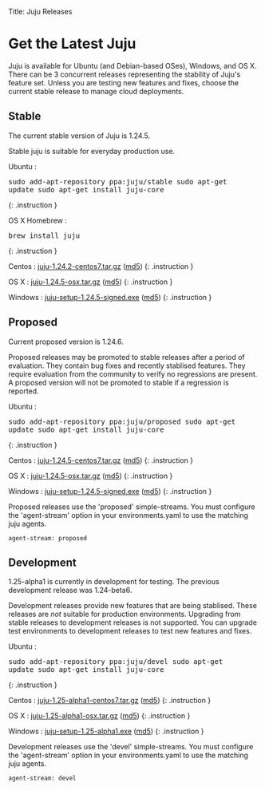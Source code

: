 Title: Juju Releases


# Get the Latest Juju

Juju is available for Ubuntu (and Debian-based OSes), Windows, and OS X.
There can be 3 concurrent releases representing the stability of Juju's
feature set. Unless you are testing new features and fixes, choose the
current stable release to manage cloud deployments.


## Stable

The current stable version of Juju is 1.24.5.

Stable juju is suitable for everyday production use.

Ubuntu
: <pre>sudo add-apt-repository ppa:juju/stable
sudo apt-get update
sudo apt-get install juju-core</pre>
{: .instruction }

OS X Homebrew
: <pre>brew install juju</pre>
{: .instruction }

Centos
: [juju-1.24.2-centos7.tar.gz](https://launchpad.net/juju-core/1.24/1.24.5/+download/juju-1.24.5-centos7.tar.gz) ([md5](https://launchpad.net/juju-core/1.24/1.24.5/+download/juju-1.24.5-centos7.tar.gz/+md5))
{: .instruction }

OS X
: [juju-1.24.5-osx.tar.gz](https://launchpad.net/juju-core/1.24/1.24.5/+download/juju-1.24.5-osx.tar.gz) ([md5](https://launchpad.net/juju-core/1.24/1.24.5/+download/juju-1.24.5-osx.tar.gz/+md5))
{: .instruction }

Windows
: [juju-setup-1.24.5-signed.exe](https://launchpad.net/juju-core/1.24/1.24.5/+download/juju-setup-1.24.5-signed.exe) ([md5](https://launchpad.net/juju-core/1.24/1.24.5/+download/juju-setup-1.24.5-signed.exe/+md5))
{: .instruction }


## Proposed

Current proposed version is 1.24.6.

Proposed releases may be promoted to stable releases after a period of
evaluation. They contain bug fixes and recently stablised features. They
require evaluation from the community to verify no regressions are
present. A proposed version will not be promoted to stable if a
regression is reported.

Ubuntu
: <pre>sudo add-apt-repository ppa:juju/proposed
sudo apt-get update
sudo apt-get install juju-core</pre>
{: .instruction }

Centos
: [juju-1.24.5-centos7.tar.gz](https://launchpad.net/juju-core/1.24/1.24.6/+download/juju-1.24.6-centos7.tar.gz) ([md5](https://launchpad.net/juju-core/1.24/1.24.6/+download/juju-1.24.6-centos7.tar.gz/+md5))
{: .instruction }

OS X
: [juju-1.24.5-osx.tar.gz](https://launchpad.net/juju-core/1.24/1.24.6/+download/juju-1.24.6-osx.tar.gz) ([md5](https://launchpad.net/juju-core/1.24/1.24.6/+download/juju-1.24.6-osx.tar.gz/+md5))
{: .instruction }

Windows
: [juju-setup-1.24.5-signed.exe](https://launchpad.net/juju-core/1.24/1.24.6/+download/juju-setup-1.24.6.exe) ([md5](https://launchpad.net/juju-core/1.24/1.24.6/+download/juju-setup-1.24.6.exe/+md5))
{: .instruction }

Proposed releases use the 'proposed' simple-streams. You must configure
the 'agent-stream' option in your environments.yaml to use the matching
juju agents.

```no-highlight
agent-stream: proposed
```

## Development

1.25-alpha1 is currently in development for testing.
The previous development release was 1.24-beta6.

Development releases provide new features that are being stablised.
These releases are *not* suitable for production environments. Upgrading
from stable releases to development releases is not supported. You can
upgrade test environments to development releases to test new features
and fixes.

Ubuntu
: <pre>sudo add-apt-repository ppa:juju/devel
sudo apt-get update
sudo apt-get install juju-core</pre>
{: .instruction }

Centos
: [juju-1.25-alpha1-centos7.tar.gz](https://launchpad.net/juju-core/1.25/1.25-alpha1/+download/juju-1.25-alpha1-centos7.tar.gz) ([md5](https://launchpad.net/juju-core/1.25/1.25-alpha1/+download/juju-1.25-alpha1-centos7.tar.gz/+md5))
{: .instruction }

OS X
: [juju-1.25-alpha1-osx.tar.gz](https://launchpad.net/juju-core/1.25/1.25-alpha1/+download/juju-1.25-alpha1-osx.tar.gz) ([md5](https://launchpad.net/juju-core/1.25/1.25-alpha1/+download/juju-1.25-alpha1-osx.tar.gz/+md5))
{: .instruction }

Windows
: [juju-setup-1.25-alpha1.exe](https://launchpad.net/juju-core/1.25/1.25-alpha1/+download/juju-setup-1.25-alpha1.exe) ([md5](https://launchpad.net/juju-core/1.25/1.25-alpha1/+download/juju-setup-1.25-alpha1.exe/+md5))
{: .instruction }

Development releases use the 'devel' simple-streams. You must configure
the 'agent-stream' option in your environments.yaml to use the matching
juju agents.

```no-highlight
agent-stream: devel
```
